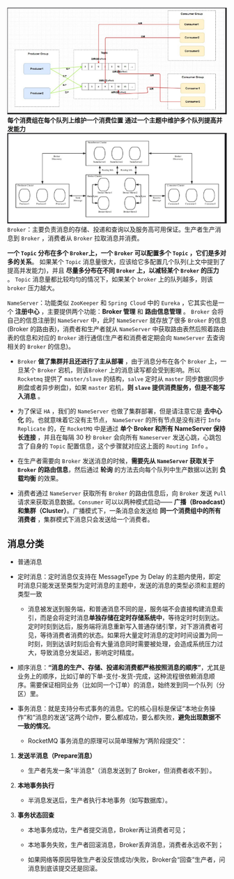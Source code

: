 ![输入图片说明](/imgs/2025-06-04/x6zLKVRsww9WgNT6.png)
**每个消费组在每个队列上维护一个消费位置**
**通过一个主题中维护多个队列提高并发能力**
![输入图片说明](/imgs/2025-06-04/lJ6hatJxYr4QNgxx.png)
`Broker`：主要负责消息的存储、投递和查询以及服务高可用保证。生产者生产消息到 `Broker` ，消费者从 `Broker` 拉取消息并消费。

**一个 `Topic` 分布在多个 `Broker`上，一个 `Broker` 可以配置多个 `Topic` ，它们是多对多的关系**。
如果某个 `Topic` 消息量很大，应该给它多配置几个队列(上文中提到了提高并发能力)，并且 **尽量多分布在不同 `Broker` 上，以减轻某个 `Broker` 的压力** 。
`Topic` 消息量都比较均匀的情况下，如果某个 `broker` 上的队列越多，则该 `broker` 压力越大。

`NameServer`：功能类似 `ZooKeeper` 和 `Spring Cloud` 中的 `Eureka` ，它其实也是一个 **注册中心** ，主要提供两个功能：**Broker 管理** 和 **路由信息管理** 。 `Broker` 会将自己的信息注册到 `NameServer` 中，此时 `NameServer` 就存放了很多 `Broker` 的信息(Broker 的路由表)，消费者和生产者就从 `NameServer` 中获取路由表然后照着路由表的信息和对应的 `Broker` 进行通信(生产者和消费者定期会向 `NameServer` 去查询相关的 `Broker` 的信息)。


-  `Broker` **做了集群并且还进行了主从部署** ，由于消息分布在各个 `Broker` 上，一旦某个 `Broker` 宕机，则该`Broker` 上的消息读写都会受到影响。所以 `Rocketmq` 提供了 `master/slave` 的结构，`salve` 定时从 `master` 同步数据(同步刷盘或者异步刷盘)，如果 `master` 宕机，**则 `slave` 提供消费服务，但是不能写入消息** 。

- 为了保证 `HA` ，我们的 `NameServer` 也做了集群部署，但是请注意它是 **去中心化** 的。也就意味着它没有主节点， `NameServer` 的所有节点是没有进行 `Info Replicate` 的，在 `RocketMQ` 中是通过 **单个 Broker 和所有 NameServer 保持长连接** ，并且在每隔 30 秒 `Broker` 会向所有 `Nameserver` 发送心跳，心跳包含了自身的 `Topic` 配置信息，这个步骤就对应这上面的 `Routing Info` 。

- 在生产者需要向 `Broker` 发送消息的时候，**需要先从 `NameServer` 获取关于 `Broker` 的路由信息**，然后通过 **轮询** 的方法去向每个队列中生产数据以达到 **负载均衡** 的效果。

- 消费者通过 `NameServer` 获取所有 `Broker` 的路由信息后，向 `Broker` 发送 `Pull` 请求来获取消息数据。`Consumer` 可以以两种模式启动—— **广播（Broadcast）和集群（Cluster）**。广播模式下，一条消息会发送给 **同一个消费组中的所有消费者** ，集群模式下消息只会发送给一个消费者。

## 消息分类
- 普通消息

- 定时消息：定时消息仅支持在 MessageType 为 Delay 的主题内使用，即定时消息只能发送至类型为定时消息的主题中，发送的消息的类型必须和主题的类型一致
  -   消息被发送到服务端，和普通消息不同的是，服务端不会直接构建消息索引，而是会将定时消息**单独存储在定时存储系统中**，等待定时时刻到达。定时时刻到达后，服务端将消息重新写入普通存储引擎，对下游消费者可见，等待消费者消费的状态。如果将大量定时消息的定时时间设置为同一时刻，则到达该时刻后会有大量消息同时需要被处理，会造成系统压力过大，导致消息分发延迟，影响定时精度。
 
- 顺序消息：**“消息的生产、存储、投递和消费都严格按照消息的顺序”**，尤其是业务上的顺序，比如订单的下单-支付-发货-完成，这种流程很依赖消息顺序。需要保证相同业务（比如同一个订单）的消息，始终发到同一个队列（分区）里。

- 事务消息：就是支持分布式事务的消息。它的核心目标是保证“本地业务操作”和“消息的发送”这两个动作，要么都成功，要么都失败，**避免出现数据不一致的情况**。
  - RocketMQ 事务消息的原理可以简单理解为“两阶段提交”：

1.  **发送半消息（Prepare消息）**
    
    -   生产者先发一条“半消息”（消息发送到了 Broker，但消费者收不到）。
        
2.  **本地事务执行**
    
    -   半消息发送后，生产者执行本地事务（如写数据库）。
        
3.  **事务状态回查**
    
    -   本地事务成功，生产者提交消息，Broker再让消费者可见；
        
    -   本地事务失败，生产者回滚消息，Broker丢弃消息，消费者永远收不到；
        
    -   如果网络等原因导致生产者没反馈成功/失败，Broker会“回查”生产者，问消息到底该提交还是回滚。







<!--stackedit_data:
eyJoaXN0b3J5IjpbLTMzNzU5OTM5OSw5MDQzNjc5NzIsMzUwOT
U1NjgsODU0MDkwNjY4LC02NDg2OTQyMTQsMTE5ODYwNTk4OCwt
MjA4ODc0NjYxMiwtMjA4ODc0NjYxMl19
-->